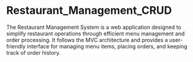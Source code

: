 # Restaurant_Management_CRUD
The Restaurant Management System is a web application designed to simplify restaurant operations through efficient menu management and order processing. It follows the MVC architecture and provides a user-friendly interface for managing menu items, placing orders, and keeping track of order history.
